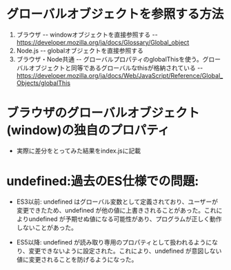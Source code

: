 # グローバルオブジェクトを参照する方法

1. ブラウザ
   -- windowオブジェクトを直接参照する
   -- https://developer.mozilla.org/ja/docs/Glossary/Global_object
2. Node.js
   -- globalオブジェクトを直接参照する
3. ブラウザ・Node共通
   -- グローバルプロパティのglobalThisを使う。グローバルオブジェクトと同等であるグローバルなthisが格納されている
   -- https://developer.mozilla.org/ja/docs/Web/JavaScript/Reference/Global_Objects/globalThis

# ブラウザのグローバルオブジェクト(window)の独自のプロパティ

- 実際に差分をとってみた結果をindex.jsに記載

# undefined:過去のES仕様での問題:

- ES3以前: undefined はグローバル変数として定義されており、ユーザーが変更できたため、undefined が他の値に上書きされることがあった。これによりundefined が予期せぬ値になる可能性があり、プログラムが正しく動作しないことがあった。

- ES5以降: undefined が読み取り専用のプロパティとして扱われるようになり、変更できないように設定された。これにより、undefined が意図しない値に変更されることを防げるようになった。
